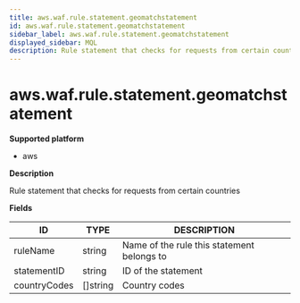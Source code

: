 ```yaml
---
title: aws.waf.rule.statement.geomatchstatement
id: aws.waf.rule.statement.geomatchstatement
sidebar_label: aws.waf.rule.statement.geomatchstatement
displayed_sidebar: MQL
description: Rule statement that checks for requests from certain countries
---
```


# aws.waf.rule.statement.geomatchstatement

**Supported platform**

- aws

**Description**

Rule statement that checks for requests from certain countries

**Fields**

| ID           | TYPE             | DESCRIPTION                                |
| ------------ | ---------------- | ------------------------------------------ |
| ruleName     | string           | Name of the rule this statement belongs to |
| statementID  | string           | ID of the statement                        |
| countryCodes | &#91;&#93;string | Country codes                              |
